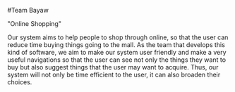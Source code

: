 #Team Bayaw

"Online Shopping"

Our system aims to help people to shop through online, so that the user can reduce time buying things going to the mall. As the team that develops this kind of software, we aim to make our system user friendly and make a very useful navigations so that the user can see not only the things they want to buy but also suggest things that the user may want to acquire. Thus, our system will not only be time efficient to the user, it can also broaden their choices.
